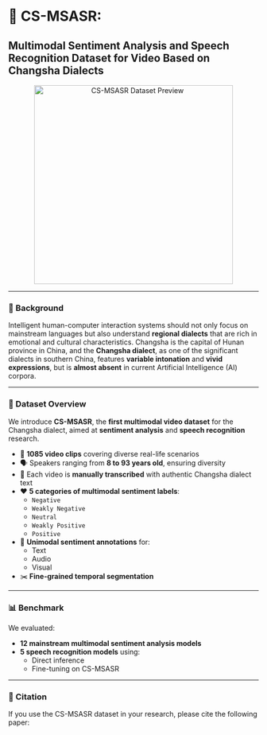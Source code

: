# 🎯 CS-MSASR: 
## Multimodal Sentiment Analysis and Speech Recognition Dataset for Video Based on Changsha Dialects

<p align="center">
  <img src="https://github.com/user-attachments/assets/537b1f36-9fe7-4ab8-8a13-2efbdba669c2" alt="CS-MSASR Dataset Preview" width="400"/>
</p>

---

### 📌 Background

Intelligent human-computer interaction systems should not only focus on mainstream languages but also understand **regional dialects** that are rich in emotional and cultural characteristics. Changsha is the capital of Hunan province in China, and the **Changsha dialect**, as one of the significant dialects in southern China, features **variable intonation** and **vivid expressions**, but is **almost absent** in current Artificial Intelligence (AI) corpora.

---

### 📂 Dataset Overview

We introduce **CS-MSASR**, the **first multimodal video dataset** for the Changsha dialect, aimed at **sentiment analysis** and **speech recognition** research.

- 🎥 **1085 video clips** covering diverse real-life scenarios
- 🗣️ Speakers ranging from **8 to 93 years old**, ensuring diversity
- 🧾 Each video is **manually transcribed** with authentic Changsha dialect text
- ❤️ **5 categories of multimodal sentiment labels**:
  - `Negative`
  - `Weakly Negative`
  - `Neutral`
  - `Weakly Positive`
  - `Positive`
- 🧠 **Unimodal sentiment annotations** for:
  - Text
  - Audio
  - Visual
- ✂️ **Fine-grained temporal segmentation**

---

### 📊 Benchmark

We evaluated:

- **12 mainstream multimodal sentiment analysis models**
- **5 speech recognition models** using:
  - Direct inference
  - Fine-tuning on CS-MSASR

---

### 📎 Citation

If you use the CS-MSASR dataset in your research, please cite the following paper:

